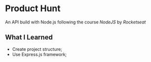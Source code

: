 # Product Hunt 
An API build with Node.js following the course *NodeJS* by *Rocketseat*

## What I Learned
- Create project structure; 
- Use Express.js framework;